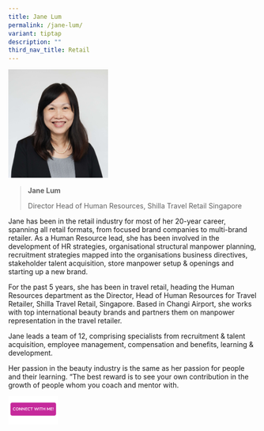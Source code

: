 ```yaml
---
title: Jane Lum
permalink: /jane-lum/
variant: tiptap
description: ""
third_nav_title: Retail
---
```

<p></p>
<div class="isomer-image-wrapper">
<img style="width: 40%;" height="auto" width="100%" alt="" src="/images/Profile Photos/Jane_Lum_2_copy.jpg">
</div>
<p></p>
<blockquote>
<p><strong>Jane Lum</strong>
</p>
<p>Director Head of Human Resources, Shilla Travel Retail Singapore</p>
</blockquote>
<p></p>
<p>Jane has been in the retail industry for most of her 20-year career, spanning
all retail formats, from focused brand companies to multi-brand retailer.
As a Human Resource lead, she has been involved in the development of HR
strategies, organisational structural manpower planning, recruitment strategies
mapped into the organisations business directives, stakeholder talent acquisition,
store manpower setup &amp; openings and starting up a new brand.</p>
<p>For the past 5 years, she has been in travel retail, heading the Human
Resources department as the Director, Head of Human Resources for Travel
Retailer, Shilla Travel Retail, Singapore. Based in Changi Airport, she
works with top international beauty brands and partners them on manpower
representation in the travel retailer.</p>
<p>Jane leads a team of 12, comprising specialists from recruitment &amp;
talent acquisition, employee management, compensation and benefits, learning
&amp; development.</p>
<p>Her passion in the beauty industry is the same as her passion for people
and their learning. “The best reward is to see your own contribution in
the growth of people whom you coach and mentor with.</p>
<p></p>
<p></p><a class="isomer-image-wrapper" href="https://form.gov.sg/677f35177e69fe74e832a690"><img style="width: 20%;" height="auto" width="100%" alt="" src="/images/CONNECT_WITH_ME.png"></a>
<p></p>